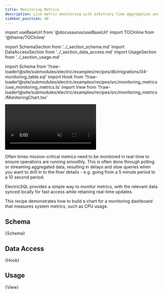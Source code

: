 ```yaml
---
title: Monitoring Metrics
description: Live metric monitoring with arbitrary time aggregation and view window
sidebar_position: 40
---
```


import useBaseUrl from '@docusaurus/useBaseUrl'
import TOCInline from '@theme/TOCInline'

import SchemaSection from '../_section_schema.md'
import DataAccessSection from '../_section_data_access.md'
import UsageSection from '../_section_usage.md'

import Schema from '!!raw-loader!@site/submodules/electric/examples/recipes/db/migrations/04-monitoring_table.sql'
import Hook from '!!raw-loader!@site/submodules/electric/examples/recipes/src/monitoring_metrics/use_monitoring_metrics.ts'
import View from '!!raw-loader!@site/submodules/electric/examples/recipes/src/monitoring_metrics/MonitoringChart.tsx'

<video className="w-full mx-auto mb-3" autoPlay={true} loop muted playsInline>
  <source src={useBaseUrl('/videos/recipes/monitoring-metrics.mp4')} />
</video>

Often times mission-critical metrics need to be monitored in real-time to ensure operations are running smoothly. This is often done through polling or streaming aggregated data, resulting in delays and slow queries when you want to drill in to the finer details - e.g. going from a 5 minute period to a 10 second period.

ElectricSQL provides a simple way to monitor metrics, with the relevant data synced locally for fast access while retaining real-time updates.

This recipe demonstrates how to build a chart for a monitoring dashboard that measures system metrics, such as CPU usage.

<TOCInline toc={toc} />

## Schema
<SchemaSection />

<CodeBlock language="sql">
  {Schema}
</CodeBlock>

## Data Access
<DataAccessSection />

<CodeBlock language="ts">
  {Hook}
</CodeBlock>

## Usage
<UsageSection />

<CodeBlock language="tsx">
  {View}
</CodeBlock>

